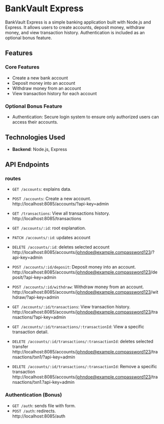 # BankVault Express

BankVault Express is a simple banking application built with Node.js and Express. It allows users to create accounts, deposit money, withdraw money, and view transaction history. Authentication is included as an optional bonus feature.

## Features

### Core Features
- Create a new bank account
- Deposit money into an account
- Withdraw money from an account
- View transaction history for each account

### Optional Bonus Feature
- Authentication: Secure login system to ensure only authorized users can access their accounts.

## Technologies Used
- **Backend**: Node.js, Express

## API Endpoints

### routes


- `GET /accounts`: explains data.                                                  
- `POST /accounts`: Create a new account.                                                  
http://localhost:8085/accounts/?api-key=admin

- `GET /transactions`: View all transactions history.                                                     
http://localhost:8085/transactions


- `GET /accounts/:id`: root explanation.
- `PATCH /accounts/:id`: updates account
- `DELETE /accounts/:id`: deletes selected account
http://localhost:8085/accounts/johndoe@example.compassword123/?api-key=admin

- `POST /accounts/:id/deposit`: Deposit money into an account.
http://localhost:8085/accounts/johndoe@example.compassword123/deposit/?api-key=admin

- `POST /accounts/:id/withdraw`: Withdraw money from an account.
http://localhost:8085/accounts/johndoe@example.compassword123/withdraw/?api-key=admin

- `GET /accounts/:id/transactions`: View transaction history.
http://localhost:8085/accounts/johndoe@example.compassword123/transactions/?api-key=admin

- `GET /accounts/:id/transactions/:transactionId`: View a specific transaction detail.
- `DELETE /accounts/:id/transactions/:transactionId`: deletes selected transfer
http://localhost:8085/accounts/johndoe@example.compassword123/transactions/txn1/?api-key=admin

- `DELETE /accounts/:id/transactions/:transactionId`: Remove a specific transaction 
http://localhost:8085/accounts/johndoe@example.compassword123/transactions/txn1.?api-key=admin


<!-- if there is time -->
### Authentication (Bonus)
- `GET /auth`: sends file with form. 
- `POST /auth`: redirects.                                                                       
http://localhost:8085/auth

<!-- there is no real authentication though -->

